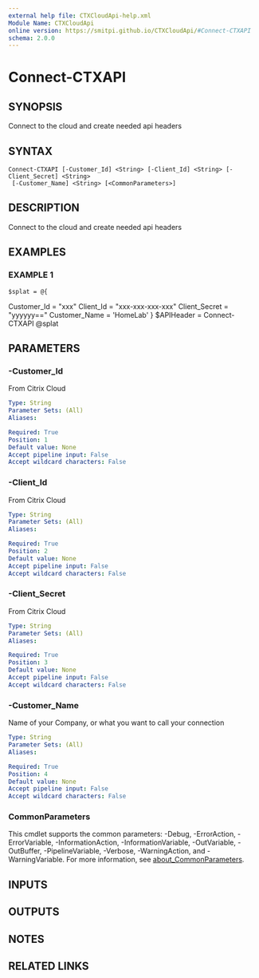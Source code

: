 ```yaml
---
external help file: CTXCloudApi-help.xml
Module Name: CTXCloudApi
online version: https://smitpi.github.io/CTXCloudApi/#Connect-CTXAPI
schema: 2.0.0
---
```


# Connect-CTXAPI

## SYNOPSIS
Connect to the cloud and create needed api headers

## SYNTAX

```
Connect-CTXAPI [-Customer_Id] <String> [-Client_Id] <String> [-Client_Secret] <String>
 [-Customer_Name] <String> [<CommonParameters>]
```

## DESCRIPTION
Connect to the cloud and create needed api headers

## EXAMPLES

### EXAMPLE 1
```
$splat = @{
```

Customer_Id = "xxx"
	Client_Id = "xxx-xxx-xxx-xxx"
	Client_Secret = "yyyyyy=="
	Customer_Name = 'HomeLab'
}
$APIHeader = Connect-CTXAPI @splat

## PARAMETERS

### -Customer_Id
From Citrix Cloud

```yaml
Type: String
Parameter Sets: (All)
Aliases:

Required: True
Position: 1
Default value: None
Accept pipeline input: False
Accept wildcard characters: False
```

### -Client_Id
From Citrix Cloud

```yaml
Type: String
Parameter Sets: (All)
Aliases:

Required: True
Position: 2
Default value: None
Accept pipeline input: False
Accept wildcard characters: False
```

### -Client_Secret
From Citrix Cloud

```yaml
Type: String
Parameter Sets: (All)
Aliases:

Required: True
Position: 3
Default value: None
Accept pipeline input: False
Accept wildcard characters: False
```

### -Customer_Name
Name of your Company, or what you want to call your connection

```yaml
Type: String
Parameter Sets: (All)
Aliases:

Required: True
Position: 4
Default value: None
Accept pipeline input: False
Accept wildcard characters: False
```

### CommonParameters
This cmdlet supports the common parameters: -Debug, -ErrorAction, -ErrorVariable, -InformationAction, -InformationVariable, -OutVariable, -OutBuffer, -PipelineVariable, -Verbose, -WarningAction, and -WarningVariable. For more information, see [about_CommonParameters](http://go.microsoft.com/fwlink/?LinkID=113216).

## INPUTS

## OUTPUTS

## NOTES

## RELATED LINKS

